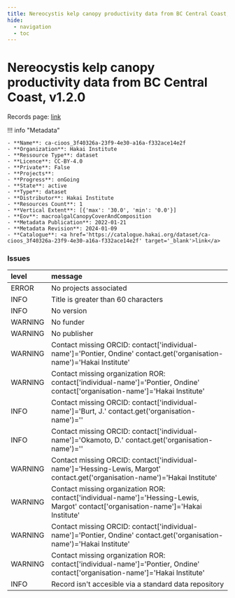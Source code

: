 ```yaml
---
title: Nereocystis kelp canopy productivity data from BC Central Coast, v1.2.0
hide:
  - navigation
  - toc
---
```


# Nereocystis kelp canopy productivity data from BC Central Coast, v1.2.0

Records page: <a href='https://catalogue.hakai.org/dataset/ca-cioos_3f40326a-23f9-4e30-a16a-f332ace14e2f' target='_blank'>link</a>

<div id='map'></div>

!!! info "Metadata"
    
    - **Name**: ca-cioos_3f40326a-23f9-4e30-a16a-f332ace14e2f 
    - **Organization**: Hakai Institute 
    - **Ressource Type**: dataset 
    - **Licence**: CC-BY-4.0 
    - **Private**: False 
    - **Projects**:  
    - **Progress**: onGoing 
    - **State**: active 
    - **Type**: dataset 
    - **Distributor**: Hakai Institute 
    - **Resources Count**: 1 
    - **Vertical Extent**: [{'max': '30.0', 'min': '0.0'}] 
    - **Eov**: macroalgalCanopyCoverAndComposition 
    - **Metadata Publication**: 2022-01-21 
    - **Metadata Revision**: 2024-01-09 
    - **Catalogue**: <a href='https://catalogue.hakai.org/dataset/ca-cioos_3f40326a-23f9-4e30-a16a-f332ace14e2f' target='_blank'>link</a> 

### Issues

| level   | message                                                                                                                              |
|:--------|:-------------------------------------------------------------------------------------------------------------------------------------|
| ERROR   | No projects associated                                                                                                               |
| INFO    | Title is greater than 60 characters                                                                                                  |
| INFO    | No version                                                                                                                           |
| WARNING | No funder                                                                                                                            |
| WARNING | No publisher                                                                                                                         |
| WARNING | Contact missing ORCID: contact['individual-name']='Pontier, Ondine' contact.get('organisation-name')='Hakai Institute'               |
| WARNING | Contact missing organization ROR:  contact['individual-name']='Pontier, Ondine' contact['organisation-name']='Hakai Institute'       |
| INFO    | Contact missing ORCID: contact['individual-name']='Burt, J.' contact.get('organisation-name')=''                                     |
| INFO    | Contact missing ORCID: contact['individual-name']='Okamoto, D.' contact.get('organisation-name')=''                                  |
| WARNING | Contact missing ORCID: contact['individual-name']='Hessing-Lewis, Margot' contact.get('organisation-name')='Hakai Institute'         |
| WARNING | Contact missing organization ROR:  contact['individual-name']='Hessing-Lewis, Margot' contact['organisation-name']='Hakai Institute' |
| WARNING | Contact missing ORCID: contact['individual-name']='Pontier, Ondine' contact.get('organisation-name')='Hakai Institute'               |
| WARNING | Contact missing organization ROR:  contact['individual-name']='Pontier, Ondine' contact['organisation-name']='Hakai Institute'       |
| INFO    | Record isn't accesible via a standard data repository                                                                                |

<script>
   document.addEventListener("DOMContentLoaded", function() {
    var map = L.map('map').setView([51.505, -125.09], 5);
    L.tileLayer('https://tile.openstreetmap.org/{z}/{x}/{y}.png', {
        maxZoom: 19,
        attribution: '&copy; <a href="http://www.openstreetmap.org/copyright">OpenStreetMap</a>'
    }).addTo(map);
    var geojsonFeature = {
        "type": "Feature",
        "properties": {
            "name" : "Nereocystis kelp canopy productivity data from BC Central Coast, v1.2.0"
        },
        "geometry": {'type': 'Polygon', 'coordinates': [[[-128.6, 51.19], [-127.1, 51.19], [-127.1, 52.28], [-128.6, 52.28], [-128.6, 51.19]]]}
    }
    L.geoJSON(geojsonFeature).addTo(map);
   })
</script>